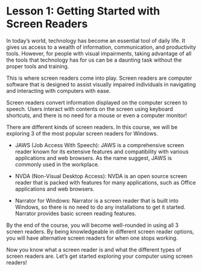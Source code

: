 # Lesson 1: Getting Started with Screen Readers

In today’s world, technology has become an essential tool of daily life.
It gives us access to a wealth of information, communication, and
productivity tools. However, for people with visual impairments, taking
advantage of all the tools that technology has for us can be a daunting
task without the proper tools and training.

This is where screen readers come into play. Screen readers are computer
software that is designed to assist visually impaired individuals in
navigating and interacting with computers with ease.

Screen readers convert information displayed on the computer screen to
speech. Users interact with contents on the screen using keyboard
shortcuts, and there is no need for a mouse or even a computer monitor!

There are different kinds of screen readers. In this course, we will be
exploring 3 of the most popular screen readers for Windows.

- JAWS (Job Access With Speech): JAWS is a comprehensive screen reader
  known for its extensive features and compatibility with various
  applications and web browsers. As the name suggest, JAWS is commonly
  used in the workplace.

- NVDA (Non-Visual Desktop Access): NVDA is an open source screen reader
  that is packed with features for many applications, such as Office
  applications and web browsers.

- Narrator for Windows: Narrator is a screen reader that is built into
  Windows, so there is no need to do any installations to get it
  started. Narrator provides basic screen reading features.

By the end of the course, you will become well-rounded in using all 3
screen readers. By being knowledgeable in different screen reader
options, you will have alternative screen readers for when one stops
working.

Now you know what a screen reader is and what the different types of
screen readers are. Let’s get started exploring your computer using
screen readers!
